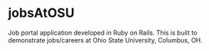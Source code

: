 # jobsAtOSU

Job portal application developed in Ruby on Rails. This is built to demonstrate jobs/careers at Ohio State University, Columbus, OH. 
